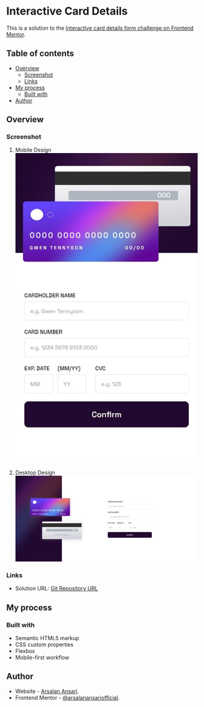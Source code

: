 # Interactive Card Details

This is a solution to the [Interactive card details form challenge on Frontend Mentor](https://www.frontendmentor.io/challenges/interactive-card-details-form-XpS8cKZDWw).

## Table of contents

- [Overview](#overview)
  - [Screenshot](#screenshot)
  - [Links](#links)
- [My process](#my-process)
  - [Built with](#built-with)
- [Author](#author)

## Overview

### Screenshot

1. Mobile Design <br>![Home Page](./assets/screens/1.jpeg)

2. Desktop Design <br>![Home Page](./assets/screens/2.jpeg)

### Links

- Solution URL: [Git Repository URL](https://github.com/arsalanansariofficial/interactive-card-details-page.git)

## My process

### Built with

- Semantic HTML5 markup
- CSS custom properties
- Flexbox
- Mobile-first workflow

## Author

- Website - [Arsalan Ansari](https://github.com/arsalanansariofficial/).
- Frontend Mentor - [@arsalanansariofficial](https://www.frontendmentor.io/profile/arsalanansariofficial).
